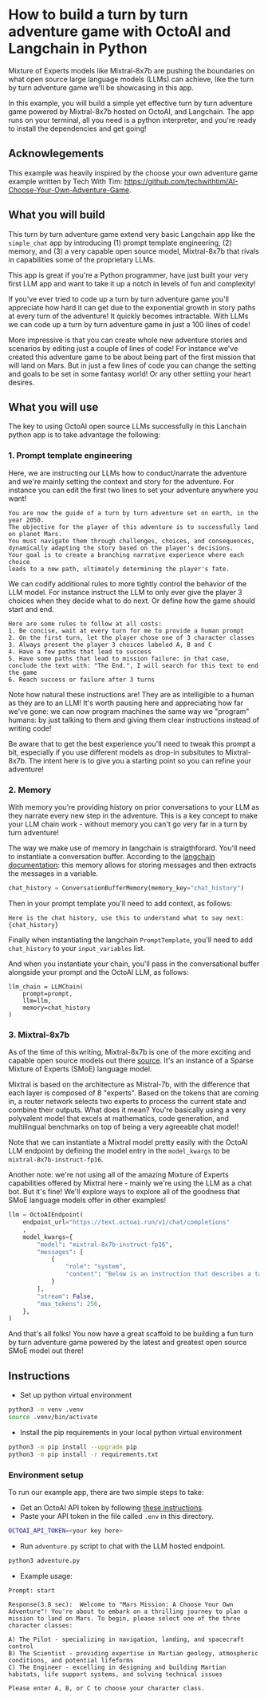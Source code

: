 # How to build a turn by turn adventure game with OctoAI and Langchain in Python

Mixture of Experts models like Mixtral-8x7b are pushing the boundaries on what open source large language models (LLMs) can achieve, like the turn by turn adventure game we'll be showcasing in this app.

In this example, you will build a simple yet effective turn by turn adventure game powered by Mixtral-8x7b hosted on OctoAI, and Langchain. The app runs on your terminal, all you need is a python interpreter, and you're ready to install the dependencies and get going!

## Acknowlegements

This example was heavily inspired by the choose your own adventure game example written by Tech With Tim: https://github.com/techwithtim/AI-Choose-Your-Own-Adventure-Game.

## What you will build

This turn by turn adventure game extend very basic Langchain app like the `simple_chat` app by introducing (1) prompt template engineering, (2) memory, and (3) a very capable open source model, Mixtral-8x7b that rivals in capabilities some of the proprietary LLMs.

This app is great if you're a Python programmer, have just built your very first LLM app and want to take it up a notch in levels of fun and complexity!

If you've ever tried to code up a turn by turn adventure game you'll appreciate how hard it can get due to the exponential growth in story paths at every turn of the adventure! It quickly becomes intractable. With LLMs we can code up a turn by turn adventure game in just a 100 lines of code!

More impressive is that you can create whole new adventure stories and scenarios by editing just a couple of lines of code! For instance we've created this adventure game to be about being part of the first mission that will land on Mars. But in just a few lines of code you can change the setting and goals to be set in some fantasy world! Or any other setting your heart desires.

## What you will use

The key to using OctoAI open source LLMs successfully in this Lanchain python app is to take advantage the following:

### 1. Prompt template engineering
Here, we are instructing our LLMs how to conduct/narrate the adventure and we're mainly setting the context and story for the adventure. For instance you can edit the first two lines to set your adventure anywhere you want!

```text
You are now the guide of a turn by turn adventure set on earth, in the year 2050.
The objective for the player of this adventure is to successfully land on planet Mars.
You must navigate them through challenges, choices, and consequences,
dynamically adapting the story based on the player's decisions.
Your goal is to create a branching narrative experience where each choice
leads to a new path, ultimately determining the player's fate.
```

We can codify additional rules to more tightly control the behavior of the LLM model. For instance instruct the LLM to only ever give the player 3 choices when they decide what to do next. Or define how the game should start and end.

```text
Here are some rules to follow at all costs:
1. Be concise, wait at every turn for me to provide a human prompt
2. On the first turn, let the player chose one of 3 character classes
3. Always present the player 3 choices labeled A, B and C
4. Have a few paths that lead to success
5. Have some paths that lead to mission failure: in that case, conclude the text with: "The End.", I will search for this text to end the game
6. Reach success or failure after 3 turns
```

Note how natural these instructions are! They are as intelligible to a human as they are to an LLM! It's worth pausing here and appreciating how far we've gone: we can now program machines the same way we "program" humans: by just talking to them and giving them clear instructions instead of writing code!

Be aware that to get the best experience you'll need to tweak this prompt a bit, especially if you use different models as drop-in subsitutes to Mixtral-8x7b. The intent here is to give you a starting point so you can refine your adventure!

### 2. Memory
With memory you're providing history on prior conversations to your LLM as they narrate every new step in the adventure. This is a key concept to make your LLM chain work - without memory you can't go very far in a turn by turn adventure!

The way we make use of memory in langchain is straigthforard. You'll need to instantiate a conversation buffer. According to the [langchain documentation](https://python.langchain.com/docs/modules/memory/types/buffer): this memory allows for storing messages and then extracts the messages in a variable.


```python
chat_history = ConversationBufferMemory(memory_key="chat_history")
```

Then in your prompt template you'll need to add context, as follows:

```text
Here is the chat history, use this to understand what to say next: {chat_history}
```

Finally when instantiating the langchain `PromptTemplate`, you'll need to add `chat_history` to your `input_variables` list.

And when you instantiate your chain, you'll pass in the conversational buffer alongside your prompt and the OctoAI LLM, as follows:
```
llm_chain = LLMChain(
    prompt=prompt,
    llm=llm,
    memory=chat_history
)
```

### 3. Mixtral-8x7b
As of the time of this writing, Mixtral-8x7b is one of the more exciting and capable open source models out there [source](https://arxiv.org/abs/2401.04088). It's an instance of a Sparse Mixture of Experts (SMoE) language model.

Mixtral is based on the architecture as Mistral-7b, with the difference that each layer is composed of 8 "experts". Based on the tokens that are coming in, a router network selects two experts to process the current state and combine their outputs. What does it mean? You're basically using a very polyvalent model that excels at mathematics, code generation, and multilingual benchmarks on top of being a very agreeable chat model!

Note that we can instantiate a Mixtral model pretty easily with the OctoAI LLM endpoint by defining the model entry in the `model_kwargs` to be `mixtral-8x7b-instruct-fp16`.

Another note: we're not using all of the amazing Mixture of Experts capabilities offered by Mixtral here - mainly we're using the LLM as a chat bot. But it's fine! We'll explore ways to explore all of the goodness that SMoE language models offer in other examples!

```python
llm = OctoAIEndpoint(
    endpoint_url="https://text.octoai.run/v1/chat/completions"
    ,
    model_kwargs={
        "model": "mixtral-8x7b-instruct-fp16",
        "messages": [
            {
                "role": "system",
                "content": "Below is an instruction that describes a task. Write a response that appropriately completes the request.",
            }
        ],
        "stream": False,
        "max_tokens": 256,
    },
)
```

And that's all folks! You now have a great scaffold to be building a fun turn by turn adventure game powered by the latest and greatest open source SMoE model out there!

## Instructions

- Set up python virtual environment

```bash
python3 -m venv .venv
source .venv/bin/activate
```

- Install the pip requirements in your local python virtual environment

```bash
python3 -m pip install --upgrade pip
python3 -m pip install -r requirements.txt
```
### Environment setup

To run our example app, there are two simple steps to take:

- Get an OctoAI API token by following [these instructions](https://docs.octoai.cloud/docs/how-to-create-an-octoai-access-token).
- Paste your API token in the file called `.env` in this directory.

```bash
OCTOAI_API_TOKEN=<your key here>
```

- Run `adventure.py` script to chat with the LLM hosted endpoint.
```bash
python3 adventure.py
```

- Example usage:

```Prompt: start
Prompt: start

Response(3.8 sec):  Welcome to "Mars Mission: A Choose Your Own Adventure"! You're about to embark on a thrilling journey to plan a mission to land on Mars. To begin, please select one of the three character classes:

A) The Pilot - specializing in navigation, landing, and spacecraft control
B) The Scientist - providing expertise in Martian geology, atmospheric conditions, and potential lifeforms
C) The Engineer - excelling in designing and building Martian habitats, life support systems, and solving technical issues

Please enter A, B, or C to choose your character class.
```
